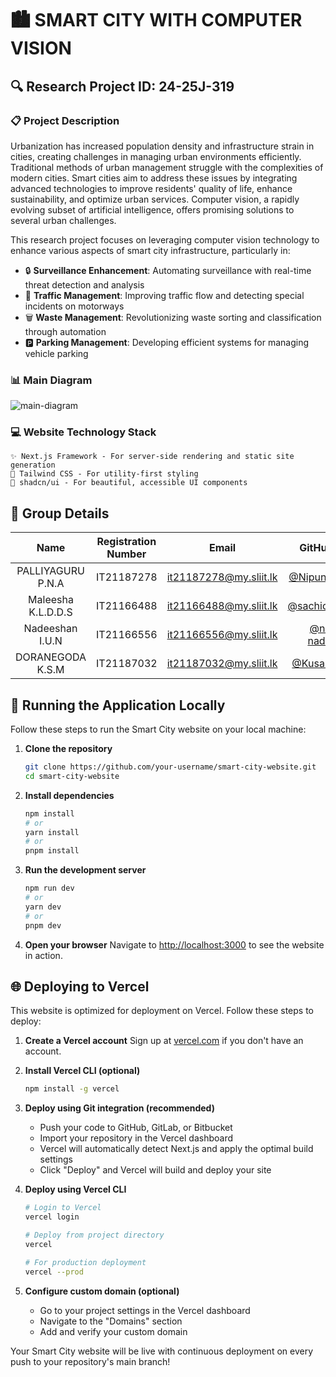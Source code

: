 # 🏙️ SMART CITY WITH COMPUTER VISION

## 🔍 Research Project ID: 24-25J-319

### 📋 Project Description

Urbanization has increased population density and infrastructure strain in cities, creating challenges in managing urban environments efficiently. Traditional methods of urban management struggle with the complexities of modern cities. Smart cities aim to address these issues by integrating advanced technologies to improve residents' quality of life, enhance sustainability, and optimize urban services. Computer vision, a rapidly evolving subset of artificial intelligence, offers promising solutions to several urban challenges.

This research project focuses on leveraging computer vision technology to enhance various aspects of smart city infrastructure, particularly in:

- 🔒 **Surveillance Enhancement**: Automating surveillance with real-time threat detection and analysis
- 🚗 **Traffic Management**: Improving traffic flow and detecting special incidents on motorways
- 🗑️ **Waste Management**: Revolutionizing waste sorting and classification through automation
- 🅿️ **Parking Management**: Developing efficient systems for managing vehicle parking

### 📊 Main Diagram

![main-diagram](https://github.com/user-attachments/assets/696b1156-3d26-429b-813f-79b5d7dba38e)

### 💻 Website Technology Stack

```
✨ Next.js Framework - For server-side rendering and static site generation
🎨 Tailwind CSS - For utility-first styling
🧩 shadcn/ui - For beautiful, accessible UI components
```

## 👥 Group Details

|        Name        | Registration Number |         Email          |                      GitHub Profile                      |  Status  |
| :----------------: | :-----------------: | :--------------------: | :------------------------------------------------------: | :------: |
| PALLIYAGURU P.N.A  |     IT21187278      | it21187278@my.sliit.lk | [@NipunPalliyaguru](https://github.com/NipunPalliyaguru) | ⭐Leader |
| Maleesha K.L.D.D.S |     IT21166488      | it21166488@my.sliit.lk |  [@sachidumaleesha](https://github.com/sachidumaleesha)  | 👨‍💻Member |
|  Nadeeshan I.U.N   |     IT21166556      | it21166556@my.sliit.lk | [@nipuna-nadeeshan](https://github.com/nipuna-nadeeshan) | 👨‍💻Member |
|  DORANEGODA K.S.M  |     IT21187032      | it21187032@my.sliit.lk |     [@Kusal Sudheera](https://github.com/it21187032)     | 👨‍💻Member |

## 🚀 Running the Application Locally

Follow these steps to run the Smart City website on your local machine:

1. **Clone the repository**
   ```bash
   git clone https://github.com/your-username/smart-city-website.git
   cd smart-city-website
   ```

2. **Install dependencies**
   ```bash
   npm install
   # or
   yarn install
   # or
   pnpm install
   ```

3. **Run the development server**
   ```bash
   npm run dev
   # or
   yarn dev
   # or
   pnpm dev
   ```

4. **Open your browser**
   Navigate to [http://localhost:3000](http://localhost:3000) to see the website in action.

## 🌐 Deploying to Vercel

This website is optimized for deployment on Vercel. Follow these steps to deploy:

1. **Create a Vercel account**
   Sign up at [vercel.com](https://vercel.com) if you don't have an account.

2. **Install Vercel CLI (optional)**
   ```bash
   npm install -g vercel
   ```

3. **Deploy using Git integration (recommended)**
   - Push your code to GitHub, GitLab, or Bitbucket
   - Import your repository in the Vercel dashboard
   - Vercel will automatically detect Next.js and apply the optimal build settings
   - Click "Deploy" and Vercel will build and deploy your site

4. **Deploy using Vercel CLI**
   ```bash
   # Login to Vercel
   vercel login
   
   # Deploy from project directory
   vercel
   
   # For production deployment
   vercel --prod
   ```

5. **Configure custom domain (optional)**
   - Go to your project settings in the Vercel dashboard
   - Navigate to the "Domains" section
   - Add and verify your custom domain

Your Smart City website will be live with continuous deployment on every push to your repository's main branch!
